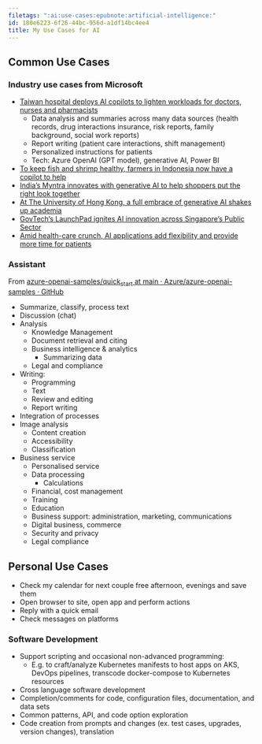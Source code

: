 ```yaml
---
filetags: ":ai:use-cases:epubnote:artificial-intelligence:"
id: 180e6223-6f26-44bc-956d-a1df14bc4ee4
title: My Use Cases for AI
---
```


## Common Use Cases

### Industry use cases from Microsoft

- [Taiwan hospital deploys AI copilots to lighten workloads for doctors,
  nurses and
  pharmacists](https://news.microsoft.com/source/asia/features/taiwan-hospital-deploys-ai-copilots-to-lighten-workloads-for-doctors-nurses-and-pharmacists)
  - Data analysis and summaries across many data sources (health
    records, drug interactions insurance, risk reports, family
    background, social work reports)
  - Report writing (patient care interactions, shift management)
  - Personalized instructions for patients
  - Tech: Azure OpenAI (GPT model), generative AI, Power BI
- [To keep fish and shrimp healthy, farmers in Indonesia now have a
  copilot to
  help](https://news.microsoft.com/source/asia/features/to-keep-fish-and-shrimp-healthy-farmers-in-indonesia-now-have-a-copilot-to-help/)
- [India’s Myntra innovates with generative AI to help shoppers put the
  right look
  together](https://news.microsoft.com/source/asia/features/indias-myntra-innovates-with-generative-ai-to-help-shoppers-put-the-right-look-together/)
- [At The University of Hong Kong, a full embrace of generative AI
  shakes up
  academia](https://news.microsoft.com/source/asia/features/at-the-university-of-hong-kong-a-full-embrace-of-generative-ai-shakes-up-academia/)
- [GovTech’s LaunchPad ignites AI innovation across Singapore’s Public
  Sector](https://news.microsoft.com/en-sg/2024/04/25/govtechs-launchpad-ignites-ai-innovation-across-singapores-public-sector/)
- [Amid health-care crunch, AI applications add flexibility and provide
  more time for
  patients](https://news.microsoft.com/source/emea/features/amid-health-care-crunch-ai-applications-add-flexibility-and-provide-more-time-for-patients/)

### Assistant

From [azure-openai-samples/quick<sub>start</sub> at main ·
Azure/azure-openai-samples ·
GitHub](https://github.com/Azure/azure-openai-samples/tree/main/quick_start)

- Summarize, classify, process text
- Discussion (chat)
- Analysis
  - Knowledge Management
  - Document retrieval and citing
  - Business intelligence & analytics
    - Summarizing data
  - Legal and compliance
- Writing:
  - Programming
  - Text
  - Review and editing
  - Report writing
- Integration of processes
- Image analysis
  - Content creation
  - Accessibility
  - Classification
- Business service
  - Personalised service
  - Data processing
    - Calculations
  - Financial, cost management
  - Training
  - Education
  - Business support: administration, marketing, communications
  - Digital business, commerce
  - Security and privacy
  - Legal compliance

## Personal Use Cases

- Check my calendar for next couple free afternoon, evenings and save
  them
- Open browser to site, open app and perform actions
- Reply with a quick email
- Check messages on platforms

### Software Development

- Support scripting and occasional non-advanced programming:
  - E.g. to craft/analyze Kubernetes manifests to host apps on AKS,
    DevOps pipelines, transcode docker-compose to Kubernetes resources
- Cross language software development
- Completion/comments for code, configuration files, documentation, and
  data sets
- Common patterns, API, and code option exploration
- Code creation from prompts and changes (ex. test cases, upgrades,
  version changes), translation
